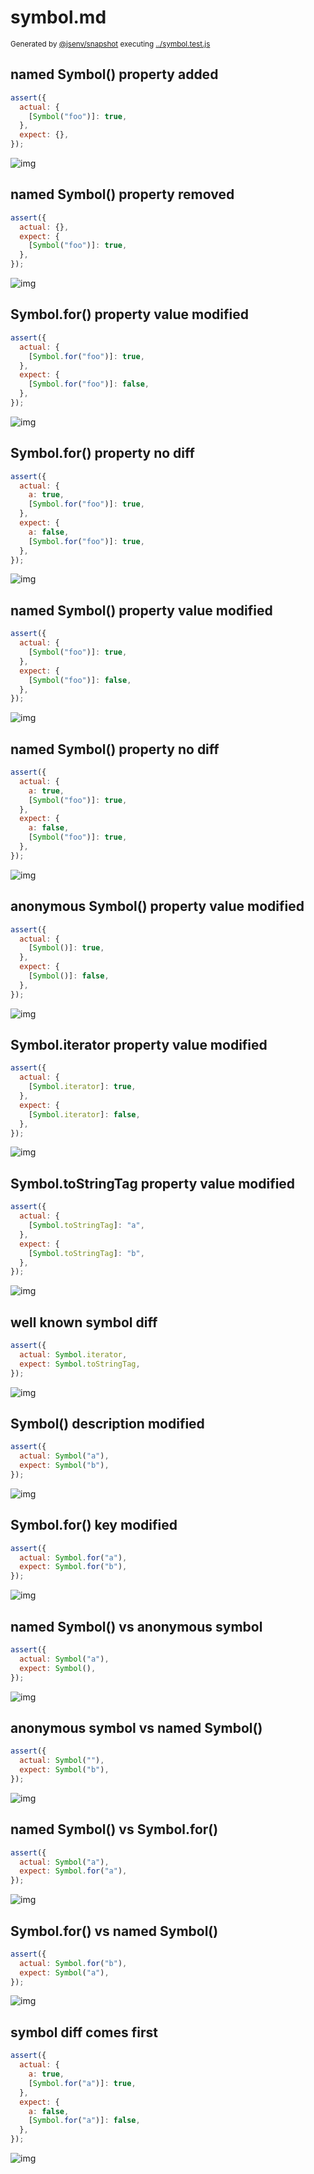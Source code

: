 # symbol.md

<sub>
  Generated by <a href="https://github.com/jsenv/core/tree/main/packages/independent/snapshot">@jsenv/snapshot</a> executing <a href="../symbol.test.js">../symbol.test.js</a>
</sub>

## named Symbol() property added

```js
assert({
  actual: {
    [Symbol("foo")]: true,
  },
  expect: {},
});
```

![img](named_symbol()_property_added/named_symbol()_property_added_throw.svg)

## named Symbol() property removed

```js
assert({
  actual: {},
  expect: {
    [Symbol("foo")]: true,
  },
});
```

![img](named_symbol()_property_removed/named_symbol()_property_removed_throw.svg)

## Symbol.for() property value modified

```js
assert({
  actual: {
    [Symbol.for("foo")]: true,
  },
  expect: {
    [Symbol.for("foo")]: false,
  },
});
```

![img](symbol_for()_property_value_modified/symbol_for()_property_value_modified_throw.svg)

## Symbol.for() property no diff

```js
assert({
  actual: {
    a: true,
    [Symbol.for("foo")]: true,
  },
  expect: {
    a: false,
    [Symbol.for("foo")]: true,
  },
});
```

![img](symbol_for()_property_no_diff/symbol_for()_property_no_diff_throw.svg)

## named Symbol() property value modified

```js
assert({
  actual: {
    [Symbol("foo")]: true,
  },
  expect: {
    [Symbol("foo")]: false,
  },
});
```

![img](named_symbol()_property_value_modified/named_symbol()_property_value_modified_throw.svg)

## named Symbol() property no diff

```js
assert({
  actual: {
    a: true,
    [Symbol("foo")]: true,
  },
  expect: {
    a: false,
    [Symbol("foo")]: true,
  },
});
```

![img](named_symbol()_property_no_diff/named_symbol()_property_no_diff_throw.svg)

## anonymous Symbol() property value modified

```js
assert({
  actual: {
    [Symbol()]: true,
  },
  expect: {
    [Symbol()]: false,
  },
});
```

![img](anonymous_symbol()_property_value_modified/anonymous_symbol()_property_value_modified_throw.svg)

## Symbol.iterator property value modified

```js
assert({
  actual: {
    [Symbol.iterator]: true,
  },
  expect: {
    [Symbol.iterator]: false,
  },
});
```

![img](symbol_iterator_property_value_modified/symbol_iterator_property_value_modified_throw.svg)

## Symbol.toStringTag property value modified

```js
assert({
  actual: {
    [Symbol.toStringTag]: "a",
  },
  expect: {
    [Symbol.toStringTag]: "b",
  },
});
```

![img](symbol_tostringtag_property_value_modified/symbol_tostringtag_property_value_modified_throw.svg)

## well known symbol diff

```js
assert({
  actual: Symbol.iterator,
  expect: Symbol.toStringTag,
});
```

![img](well_known_symbol_diff/well_known_symbol_diff_throw.svg)

## Symbol() description modified

```js
assert({
  actual: Symbol("a"),
  expect: Symbol("b"),
});
```

![img](symbol()_description_modified/symbol()_description_modified_throw.svg)

## Symbol.for() key modified

```js
assert({
  actual: Symbol.for("a"),
  expect: Symbol.for("b"),
});
```

![img](symbol_for()_key_modified/symbol_for()_key_modified_throw.svg)

## named Symbol() vs anonymous symbol

```js
assert({
  actual: Symbol("a"),
  expect: Symbol(),
});
```

![img](named_symbol()_vs_anonymous_symbol/named_symbol()_vs_anonymous_symbol_throw.svg)

## anonymous symbol vs named Symbol()

```js
assert({
  actual: Symbol(""),
  expect: Symbol("b"),
});
```

![img](anonymous_symbol_vs_named_symbol()/anonymous_symbol_vs_named_symbol()_throw.svg)

## named Symbol() vs Symbol.for()

```js
assert({
  actual: Symbol("a"),
  expect: Symbol.for("a"),
});
```

![img](named_symbol()_vs_symbol_for()/named_symbol()_vs_symbol_for()_throw.svg)

## Symbol.for() vs named Symbol()

```js
assert({
  actual: Symbol.for("b"),
  expect: Symbol("a"),
});
```

![img](symbol_for()_vs_named_symbol()/symbol_for()_vs_named_symbol()_throw.svg)

## symbol diff comes first

```js
assert({
  actual: {
    a: true,
    [Symbol.for("a")]: true,
  },
  expect: {
    a: false,
    [Symbol.for("a")]: false,
  },
});
```

![img](symbol_diff_comes_first/symbol_diff_comes_first_throw.svg)